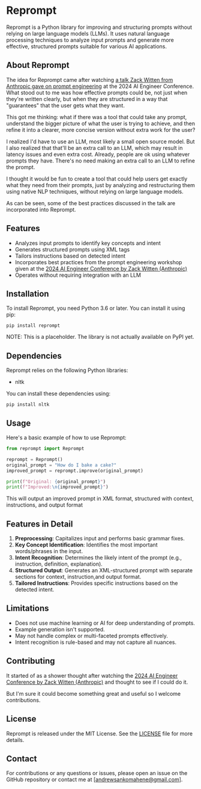 # Reprompt

Reprompt is a Python library for improving and structuring prompts without relying on large language models (LLMs). It uses natural language processing techniques to analyze input prompts and generate more effective, structured prompts suitable for various AI applications.

## About Reprompt
The idea for Reprompt came after watching [a talk Zack Witten from Anthropic gave on prompt engineering](https://www.youtube.com/watch?v=hkhDdcM5V94) at the 2024 AI Engineer Conference. What stood out to me was how effective prompts could be, not just when they're written clearly, but when they are structured in a way that "guarantees" that the user gets what they want. 

This got me thinking: what if there was a tool that could take any prompt, understand the bigger picture of what the user is trying to achieve, and then refine it into a clearer, more concise version without extra work for the user?

I realized I'd have to use an LLM, most likely a small open source model. But I also realized that that'll be an extra call to an LLM, which may result in latency issues and even extra cost. Already, people are ok using whatever prompts they have. There's no need making an extra call to an LLM to refine the prompt.

I thought it would be fun to create a tool that could help users get exactly what they need from their prompts, just by analyzing and restructuring them using native NLP techniques, without relying on large language models.

As can be seen, some of the best practices discussed in the talk are incorporated into Reprompt.

## Features

- Analyzes input prompts to identify key concepts and intent
- Generates structured prompts using XML tags
- Tailors instructions based on detected intent
- Incorporates best practices from the prompt engineering workshop given at the [2024 AI Engineer Conference by Zack Witten (Anthropic)](https://www.youtube.com/watch?v=hkhDdcM5V94)
- Operates without requiring integration with an LLM

## Installation

To install Reprompt, you need Python 3.6 or later. You can install it using pip:

```
pip install reprompt
```

NOTE: This is a placeholder. The library is not actually available on PyPI yet.

## Dependencies

Reprompt relies on the following Python libraries:

- nltk

You can install these dependencies using:

```
pip install nltk
```

## Usage

Here's a basic example of how to use Reprompt:

```python
from reprompt import Reprompt

reprompt = Reprompt()
original_prompt = "How do I bake a cake?"
improved_prompt = reprompt.improve(original_prompt)

print(f"Original: {original_prompt}")
print(f"Improved:\n{improved_prompt}")
```

This will output an improved prompt in XML format, structured with context, instructions, and output format

## Features in Detail

1. **Preprocessing**: Capitalizes input and performs basic grammar fixes.
2. **Key Concept Identification**: Identifies the most important words/phrases in the input.
3. **Intent Recognition**: Determines the likely intent of the prompt (e.g., instruction, definition, explanation).
4. **Structured Output**: Generates an XML-structured prompt with separate sections for context, instruction,and output format.
5. **Tailored Instructions**: Provides specific instructions based on the detected intent.

## Limitations

- Does not use machine learning or AI for deep understanding of prompts.
- Example generation isn't supported.
- May not handle complex or multi-faceted prompts effectively.
- Intent recognition is rule-based and may not capture all nuances.

## Contributing

It started of as a shower thought after watching the [2024 AI Engineer Conference by Zack Witten (Anthropic)](https://www.youtube.com/watch?v=hkhDdcM5V94) and thought to see if I could do it.

But I'm sure it could become something great and useful so I welcome contributions.

## License

Reprompt is released under the MIT License. See the [LICENSE](LICENSE) file for more details.

## Contact

For contributions or any questions or issues, please open an issue on the GitHub repository or contact me at [andrewsankomahene@gmail.com].